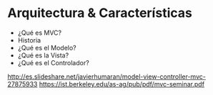 # Arquitectura & Características

* ¿Qué es MVC?
* Historia
* ¿Qué es el Modelo?
* ¿Qué es la Vista?
* ¿Qué es el Controlador?

http://es.slideshare.net/javierhumaran/model-view-controller-mvc-27875933
https://ist.berkeley.edu/as-ag/pub/pdf/mvc-seminar.pdf
